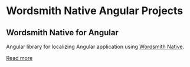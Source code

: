 # Wordsmith Native Angular Projects

## Wordsmith Native for Angular

Angular library for localizing Angular application using
[Wordsmith Native](https://www.wordsmith.is/native/).

[Read more](https://github.com/wordsmith/wordsmith-javascript/tree/master/packages/angular/projects/ws-native-angular-sdk)
